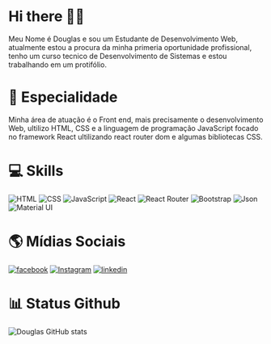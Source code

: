 # Hi there 👋🏽
Meu Nome é Douglas e sou um Estudante de Desenvolvimento Web, atualmente estou a procura da minha primeria oportunidade profissional, 
tenho um curso tecnico de Desenvolvimento de Sistemas e estou trabalhando em um protifólio.

# 🚀 Especialidade
Minha área de atuação é o Front end, mais precisamente o desenvolvimento Web, ultilizo HTML, CSS e a linguagem de programação JavaScript
focado no framework React ultilizando react router dom e algumas bibliotecas CSS. 

# 💻 Skills
![HTML](https://img.shields.io/badge/HTML5-E34F26?style=for-the-badge&logo=html5&logoColor=white)  ![CSS](https://img.shields.io/badge/CSS3-1572B6?style=for-the-badge&logo=css3&logoColor=white)  ![JavaScript](https://img.shields.io/badge/JavaScript-323330?style=for-the-badge&logo=javascript&logoColor=F7DF1E)  ![React](https://img.shields.io/badge/React-20232A?style=for-the-badge&logo=react&logoColor=61DAFB)  ![React Router](https://img.shields.io/badge/React_Router-CA4245?style=for-the-badge&logo=react-router&logoColor=white)  ![Bootstrap](https://img.shields.io/badge/Bootstrap-563D7C?style=for-the-badge&logo=bootstrap&logoColor=white)  ![Json](https://img.shields.io/badge/json%20web%20tokens-323330?style=for-the-badge&logo=json-web-tokens&logoColor=pink)  ![Material UI](https://img.shields.io/badge/Material--UI-0081CB?style=for-the-badge&logo=material-ui&logoColor=white)

# 🌎 Mídias Sociais
[![facebook](https://img.shields.io/badge/Facebook-1877F2?style=for-the-badge&logo=facebook&logoColor=white)](https://www.facebook.com/profile.php?id=100005975162268)  [![Instagram](https://img.shields.io/badge/Instagram-E4405F?style=for-the-badge&logo=instagram&logoColor=white)](https://www.instagram.com/douglasgds_/)  [![linkedin](https://img.shields.io/badge/LinkedIn-0077B5?style=for-the-badge&logo=linkedin&logoColor=white)](https://www.linkedin.com/in/douglas-silva-894065233/)  

# 📊 Status Github
![Douglas GitHub stats](https://github-readme-stats.vercel.app/api?username=sDouglasgonc&show_icons=true&theme=radical)
